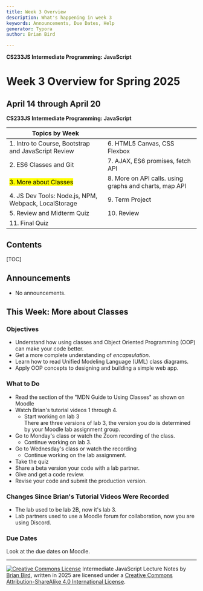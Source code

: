 ```yaml
---
title: Week 3 Overview
description: What's happening in week 3
keywords: Announcements, Due Dates, Help
generator: Typora
author: Brian Bird

---
```


**CS233JS Intermediate Programming: JavaScript**

<h1>Week 3 Overview for Spring 2025</h1>

<h2>April 14 through April 20</h2>

**CS233JS Intermediate Programming: JavaScript**

| Topics by Week                                       |                                                        |
| ---------------------------------------------------- | ------------------------------------------------------ |
| 1. Intro to Course, Bootstrap and JavaScript Review  | 6. HTML5 Canvas, CSS Flexbox                           |
| 2. ES6 Classes and Git                               | 7. AJAX, ES6 promises, fetch API                       |
| <mark>3. More about Classes</mark>                   | 8. More on API calls. using graphs and charts, map API |
| 4. JS Dev Tools: Node.js, NPM, Webpack, LocalStorage | 9. Term Project                                        |
| 5. Review and Midterm Quiz                           | 10. Review                                             |
| 11. Final Quiz                                       |                                                        |

<h2>Contents</h2>

[TOC]

## Announcements

- No announcements.

## This Week: More about Classes

### Objectives

- Understand how using classes and Object Oriented Programming (OOP) can make your code better. 
- Get a more complete understanding of *encapsulation*. 
- Learn how to read Unified Modeling Language (UML) class diagrams.
- Apply OOP concepts to designing and building a simple web app.

### What to Do

- Read the section of the "MDN Guide to Using Classes" as shown on Moodle
- Watch Brian's tutorial videos 1 through 4.
  - Start working on lab 3  
    There are three versions of lab 3, the version you do is determined by your Moodle lab assignment group.
- Go to Monday's class or watch the Zoom recording of the class.
  - Continue working on lab 3.
- Go to Wednesday's class or watch the recording
  - Continue working on the lab assignment.
- Take the quiz
- Share a beta version your code with a lab partner.
- Give and get a code review.
- Revise your code and submit the production version.

### Changes Since Brian's Tutorial Videos Were Recorded

- The lab used to be lab 2B, now it's lab 3.
- Lab partners used to use a Moodle forum for collaboration, now you are using Discord.

### Due Dates

Look at the due dates on Moodle.



---

[![Creative Commons License](https://i.creativecommons.org/l/by-sa/4.0/88x31.png)](http://creativecommons.org/licenses/by-sa/4.0/) Intermediate JavaScript Lecture Notes by [Brian Bird](https://profbird.dev), written in <time>2025</time> are licensed under a [Creative Commons Attribution-ShareAlike 4.0 International License](http://creativecommons.org/licenses/by-sa/4.0/). 